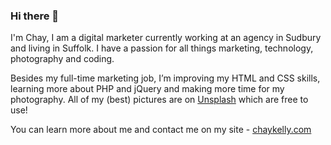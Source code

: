 ### Hi there 👋

I'm Chay, I am a digital marketer currently working at an agency in Sudbury and living in Suffolk. I have a passion for all things marketing, technology, photography and coding.

Besides my full-time marketing job, I’m improving my HTML and CSS skills, learning more about PHP and jQuery and making more time for my photography. All of my (best) pictures are on [Unsplash](https://https://unsplash.com/@chaykelly_/) which are free to use!

You can learn more about me and contact me on my site - [chaykelly.com](https://chaykelly.com/)


<!--
**ChayKelly/chaykelly** is a ✨ _special_ ✨ repository because its `README.md` (this file) appears on your GitHub profile.

Here are some ideas to get you started:

- 🔭 I’m currently working on ...
- 🌱 I’m currently learning ...
- 👯 I’m looking to collaborate on ...
- 🤔 I’m looking for help with ...
- 💬 Ask me about ...
- 📫 How to reach me: ...
- 😄 Pronouns: ...
- ⚡ Fun fact: ...
-->
 
